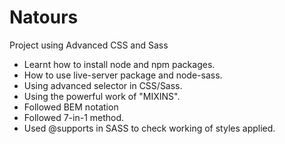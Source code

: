 # Natours
Project using Advanced CSS and Sass

- Learnt how to install node and npm packages.
- How to use live-server package and node-sass.
- Using advanced selector in CSS/Sass.
- Using the powerful work of "MIXINS".
- Followed BEM notation
- Followed 7-in-1 method.
- Used @supports in SASS to check working of styles applied.
